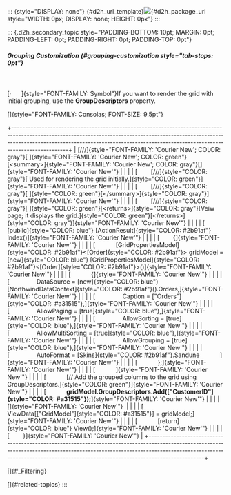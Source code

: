 ::: {style="DISPLAY: none"}
[](ms-xhelp:///?Id=d2h_url_template){#d2h_url_template}![](!package_url!){#d2h_package_url style="WIDTH: 0px; DISPLAY: none; HEIGHT: 0px"}
:::

::: {.d2h_secondary_topic style="PADDING-BOTTOM: 10pt; MARGIN: 0pt; PADDING-LEFT: 0pt; PADDING-RIGHT: 0pt; PADDING-TOP: 0pt"}
##### Grouping Customization {#grouping-customization style="tab-stops: 0pt"}

 

[·      ]{style="FONT-FAMILY: Symbol"}If you want to render the grid with initial grouping, use the **GroupDescriptors** property.

[]{style="FONT-FAMILY: Consolas; FONT-SIZE: 9.5pt"} 

+--------------------------------------------------------------------------------------------------------------------------------------------------------------------------------------------------------------------------------------------------------------+
| [///]{style="FONT-FAMILY: 'Courier New'; COLOR: gray"}[ ]{style="FONT-FAMILY: 'Courier New'; COLOR: green"}[\<summary\>]{style="FONT-FAMILY: 'Courier New'; COLOR: gray"}[]{style="FONT-FAMILY: 'Courier New'"}                                              |
|                                                                                                                                                                                                                                                              |
| [        [///]{style="COLOR: gray"}[ Used for rendering the grid initially.]{style="COLOR: green"}]{style="FONT-FAMILY: 'Courier New'"}                                                                                                                      |
|                                                                                                                                                                                                                                                              |
| [        [///]{style="COLOR: gray"}[ ]{style="COLOR: green"}[\</summary\>]{style="COLOR: gray"}]{style="FONT-FAMILY: 'Courier New'"}                                                                                                                         |
|                                                                                                                                                                                                                                                              |
| [        [///]{style="COLOR: gray"}[ ]{style="COLOR: green"}[\<returns\>]{style="COLOR: gray"}[Veiw page; it displays the grid.]{style="COLOR: green"}[\</returns\>]{style="COLOR: gray"}]{style="FONT-FAMILY: 'Courier New'"}                               |
|                                                                                                                                                                                                                                                              |
| [        [public]{style="COLOR: blue"} [ActionResult]{style="COLOR: #2b91af"} Index()]{style="FONT-FAMILY: 'Courier New'"}                                                                                                                                   |
|                                                                                                                                                                                                                                                              |
| [        {]{style="FONT-FAMILY: 'Courier New'"}                                                                                                                                                                                                              |
|                                                                                                                                                                                                                                                              |
| [            [GridPropertiesModel]{style="COLOR: #2b91af"}\<[Order]{style="COLOR: #2b91af"}\> gridModel = [new]{style="COLOR: blue"} [GridPropertiesModel]{style="COLOR: #2b91af"}\<[Order]{style="COLOR: #2b91af"}\>()]{style="FONT-FAMILY: 'Courier New'"} |
|                                                                                                                                                                                                                                                              |
| [            {]{style="FONT-FAMILY: 'Courier New'"}                                                                                                                                                                                                          |
|                                                                                                                                                                                                                                                              |
| [                DataSource = [new]{style="COLOR: blue"} [NorthwindDataContext]{style="COLOR: #2b91af"}().Orders,]{style="FONT-FAMILY: 'Courier New'"}                                                                                                       |
|                                                                                                                                                                                                                                                              |
| [                Caption = [\"Orders\"]{style="COLOR: #a31515"},]{style="FONT-FAMILY: 'Courier New'"}                                                                                                                                                        |
|                                                                                                                                                                                                                                                              |
| [                AllowPaging = [true]{style="COLOR: blue"},]{style="FONT-FAMILY: 'Courier New'"}                                                                                                                                                             |
|                                                                                                                                                                                                                                                              |
| [                AllowSorting = [true]{style="COLOR: blue"},]{style="FONT-FAMILY: 'Courier New'"}                                                                                                                                                            |
|                                                                                                                                                                                                                                                              |
| [                AllowMultiSorting = [true]{style="COLOR: blue"},]{style="FONT-FAMILY: 'Courier New'"}                                                                                                                                                       |
|                                                                                                                                                                                                                                                              |
| [                AllowGrouping = [true]{style="COLOR: blue"},]{style="FONT-FAMILY: 'Courier New'"}                                                                                                                                                           |
|                                                                                                                                                                                                                                                              |
| [                AutoFormat = [Skins]{style="COLOR: #2b91af"}.Sandune            ]{style="FONT-FAMILY: 'Courier New'"}                                                                                                                                       |
|                                                                                                                                                                                                                                                              |
| [            };]{style="FONT-FAMILY: 'Courier New'"}                                                                                                                                                                                                         |
|                                                                                                                                                                                                                                                              |
| [            ]{style="FONT-FAMILY: 'Courier New'"}                                                                                                                                                                                                           |
|                                                                                                                                                                                                                                                              |
| [            [// Add the grouped columns to the grid using GroupDescriptors.]{style="COLOR: green"}]{style="FONT-FAMILY: 'Courier New'"}                                                                                                                     |
|                                                                                                                                                                                                                                                              |
| [            **gridModel.GroupDescriptors.Add([\"CustomerID\"]{style="COLOR: #a31515"});**]{style="FONT-FAMILY: 'Courier New'"}                                                                                                                              |
|                                                                                                                                                                                                                                                              |
| []{style="FONT-FAMILY: 'Courier New'"}                                                                                                                                                                                                                       |
|                                                                                                                                                                                                                                                              |
| [            ViewData\[[\"GridModel\"]{style="COLOR: #a31515"}\] = gridModel;]{style="FONT-FAMILY: 'Courier New'"}                                                                                                                                           |
|                                                                                                                                                                                                                                                              |
| [            [return]{style="COLOR: blue"} View();]{style="FONT-FAMILY: 'Courier New'"}                                                                                                                                                                      |
|                                                                                                                                                                                                                                                              |
| [        }]{style="FONT-FAMILY: 'Courier New'"}                                                                                                                                                                                                              |
+--------------------------------------------------------------------------------------------------------------------------------------------------------------------------------------------------------------------------------------------------------------+

[]{#_Filtering} 

[]{#related-topics}
:::
